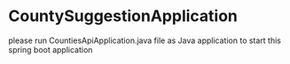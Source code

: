 # CountySuggestionApplication

please run CountiesApiApplication.java file as Java application to start this spring boot application
